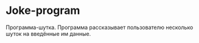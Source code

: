 # Joke-program
Программа-шутка.
Программа рассказывает пользователю несколько шуток на введённые им данные.
